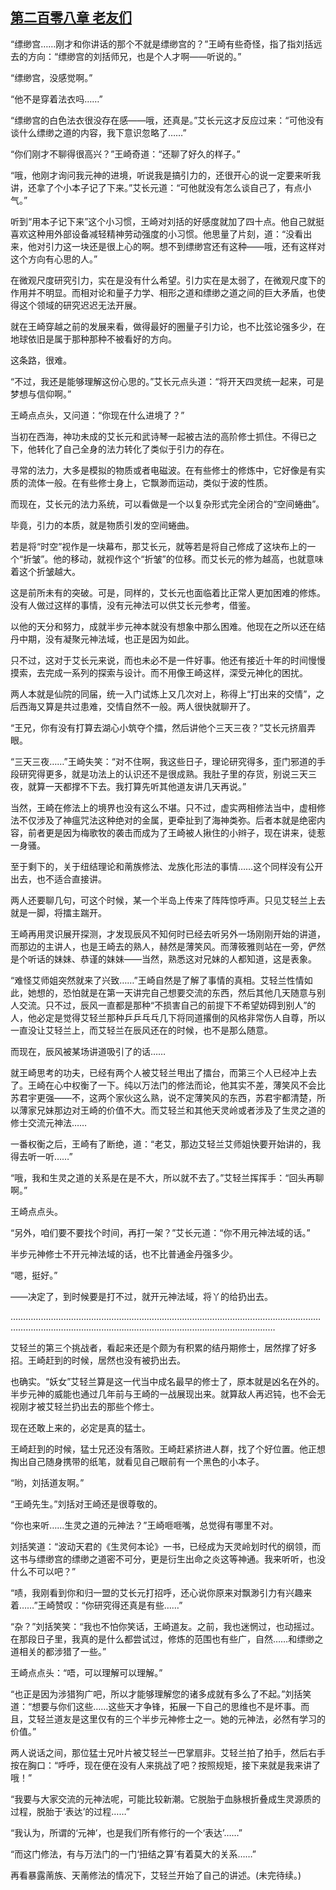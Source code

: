 ## [第二百零八章 老友们](https://www.xxbiquge.com/11_11207/9170652.html)


  “缥缈宫……刚才和你讲话的那个不就是缥缈宫的？”王崎有些奇怪，指了指刘括远去的方向：“缥缈宫的刘括师兄，也是个人才啊——听说的。”

  “缥缈宫，没感觉啊。”

  “他不是穿着法衣吗……”

  “缥缈宫的白色法衣很没存在感——哦，还真是。”艾长元这才反应过来：“可他没有谈什么缥缈之道的内容，我下意识忽略了……”

  “你们刚才不聊得很高兴？”王崎奇道：“还聊了好久的样子。”

  “哦，他刚才询问我元神的进境，听说我是搞引力的，还很开心的说一定要来听我讲，还拿了个小本子记了下来。”艾长元道：“可他就没有怎么谈自己了，有点小气。”

  听到“用本子记下来”这个小习惯，王崎对刘括的好感度就加了四十点。他自己就挺喜欢这种用外部设备减轻精神劳动强度的小习惯。他思量了片刻，道：“没看出来，他对引力这一块还是很上心的啊。想不到缥缈宫还有这种——哦，还有这样对这个方向有心思的人。”

  在微观尺度研究引力，实在是没有什么希望。引力实在是太弱了，在微观尺度下的作用并不明显。而相对论和量子力学、相形之道和缥缈之道之间的巨大矛盾，也使得这个领域的研究迟迟无法开展。

  就在王崎穿越之前的发展来看，做得最好的圈量子引力论，也不比弦论强多少，在地球依旧是属于那种那种不被看好的方向。

  这条路，很难。

  “不过，我还是能够理解这份心思的。”艾长元点头道：“将开天四灵统一起来，可是梦想与信仰啊。”

  王崎点点头，又问道：“你现在什么进境了？”

  当初在西海，神功未成的艾长元和武诗琴一起被古法的高阶修士抓住。不得已之下，他转化了自己全身的法力转化了类似于引力的存在。

  寻常的法力，大多是模拟的物质或者电磁波。在有些修士的修炼中，它好像是有实质的流体一般。在有些修士身上，它飘渺而运动，类似于波的性质。

  而现在，艾长元的法力系统，可以看做是一个以复杂形式完全闭合的“空间蜷曲”。

  毕竟，引力的本质，就是物质引发的空间蜷曲。

  若是将“时空”视作是一块幕布，那艾长元，就等若是将自己修成了这块布上的一个“折皱”。他的移动，就视作这个“折皱”的位移。而艾长元的修为越高，也就意味着这个折皱越大。

  这是前所未有的突破。可是，同样的，艾长元也面临着比正常人更加困难的修炼。没有人做过这样的事情，没有元神法可以供艾长元参考，借鉴。

  以他的天分和努力，成就半步元神本就没有想象中那么困难。他现在之所以还在结丹中期，没有凝聚元神法域，也正是因为如此。

  只不过，这对于艾长元来说，而也未必不是一件好事。他还有接近十年的时间慢慢摸索，去完成一系列的探索与设计。而不用像王崎这样，深受元神化的困扰。

  两人本就是仙院的同届，统一入门试炼上又几次对上，称得上“打出来的交情”，之后西海又算是共过患难，交情自然不一般。两人很快就聊开了。

  “王兄，你有没有打算去湖心小筑夺个擂，然后讲他个三天三夜？”艾长元挤眉弄眼。

  “三天三夜……”王崎失笑：“对不住啊，我这些日子，理论研究得多，歪门邪道的手段研究得更多，就是功法上的认识还不是很成熟。我肚子里的存货，别说三天三夜，就算一天都撑不下去。我打算先听其他道友讲几天再说。”

  当然，王崎在修法上的境界也没有这么不堪。只不过，虚实两相修法当中，虚相修法不仅涉及了神瘟咒法这种绝对的金属，更牵扯到了海神类弥。后者本就是绝密内容，前者更是因为梅歌牧的袭击而成为了王崎被人揪住的小辫子，现在讲来，徒惹一身骚。

  至于剩下的，关于纽结理论和萳族修法、龙族化形法的事情……这个同样没有公开出去，也不适合直接讲。

  两人还要聊几句，可这个时候，某一个半岛上传来了阵阵惊呼声。只见艾轻兰上去就是一脚，将擂主踹开。

  王崎再用灵识展开探测，才发现辰风不知何时已经去听另外一场刚刚开始的讲道，而那边的主讲人，也是王崎去的熟人，赫然是薄笑风。而薄筱雅则站在一旁，俨然是个听话的妹妹、恭谨的妹妹——当然，熟悉这对兄妹的人都知道，这是表象。

  “难怪艾师姐突然就来了兴致……”王崎自然是了解了事情的真相。艾轻兰性情如此，她想的，恐怕就是在第一天讲完自己想要交流的东西，然后其他几天随意与别人交流。只不过，辰风一直都是那种“不损害自己的前提下不希望妨碍到别人”的人，他必定是觉得艾轻兰那种乒乒乓乓几下将同道撂倒的风格非常伤人自尊，所以一直没让艾轻兰上，而艾轻兰在辰风还在的时候，也不是那么随意。

  而现在，辰风被某场讲道吸引了的话……

  就王崎思考的功夫，已经有两个人被艾轻兰甩出了擂台，而第三个人已经冲上去了。王崎在心中权衡了一下。纯以万法门的修法而论，他其实不差，薄笑风不会比苏君宇更强——不，这两个家伙这么熟，说不定薄笑风的东西，苏君宇都清楚，所以薄家兄妹那边对王崎的价值不大。而艾轻兰和其他天灵岭或者涉及了生灵之道的修士交流元神法……

  一番权衡之后，王崎有了断绝，道：“老艾，那边艾轻兰艾师姐快要开始讲的，我得去听一听……”

  “哦，我和生灵之道的关系是在是不大，所以就不去了。”艾轻兰挥挥手：“回头再聊啊。”

  王崎点点头。

  “另外，咱们要不要找个时间，再打一架？”艾长元道：“你不用元神法域的话。”

  半步元神修士不开元神法域的话，也不比普通金丹强多少。

  “嗯，挺好。”

  ——决定了，到时候要是打不过，就开元神法域，将丫的给扔出去。

  …………………………………………………………………………………………………………………………………………………………………………………………………………

  艾轻兰的第三个挑战者，看起来还是个颇为有积累的结丹期修士，居然撑了好多招。王崎赶到的时候，居然也没有被扔出去。

  也确实。“妖女”艾轻兰算是这一代当中成名最早的修士了，原本就是凶名在外的。半步元神的威能也通过几年前与王崎的一战展现出来。就算敌人再迟钝，也不会无视刚才被艾轻兰扔出去的那些个修士。

  现在还敢上来的，必定是真的猛士。

  王崎赶到的时候，猛士兄还没有落败。王崎赶紧挤进人群，找了个好位置。他正想掏出自己随身携带的纸笔，就看见自己眼前有一个黑色的小本子。

  “哟，刘括道友啊。”

  “王崎先生。”刘括对王崎还是很尊敬的。

  “你也来听……生灵之道的元神法？”王崎咂咂嘴，总觉得有哪里不对。

  刘括笑道：“波动天君的《生灵何本论》一书，已经成为天灵岭划时代的纲领，而这书与缥缈宫的缥缈之道密不可分，更是衍生出命之炎这等神通。我来听听，也没什么不可以吧？”

  “啧，我刚看到你和归一盟的艾长元打招呼，还心说你原来对飘渺引力有兴趣来着……”王崎赞叹：“你研究得还真是有些……”

  “杂？”刘括笑笑：“我也不怕你笑话，王崎道友。之前，我也迷惘过，也动摇过。在那段日子里，我真的是什么都尝试过，修炼的范围也有些广，自然……和缥缈之道相关的都涉猎了一些。”

  王崎点点头：“唔，可以理解可以理解。”

  “也正是因为涉猎狗广吧，所以才能够理解您的诸多成就有多么了不起。”刘括笑道：“想要与你们这些……这些天才争锋，拓展一下自己的思维也不是坏事。而且，艾轻兰道友是这里仅有的三个半步元神修士之一。她的元神法，必然有学习的价值。”

  两人说话之间，那位猛士兄叶片被艾轻兰一巴掌扇非。艾轻兰拍了拍手，然后右手按在胸口：“呼呼，现在便在没有人来挑战了吧？按照规矩，接下来就是我来讲了哦！”

  “我要与大家交流的元神法呢，可能比较新潮。它脱胎于血脉根折叠成生灵源质的过程，脱胎于‘表达’的过程……”

  “我认为，所谓的‘元神’，也是我们所有修行的一个‘表达’……”

  “而这门修法，有与万法门的一门‘扭结之算’有着莫大的关系……”

  再看暴露萳族、天萳修法的情况下，艾轻兰开始了自己的讲述。(未完待续。)
